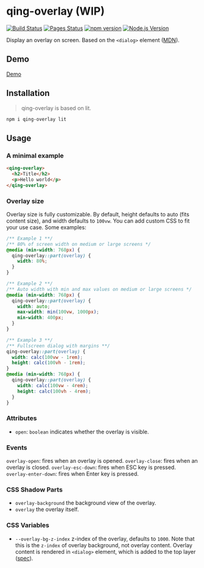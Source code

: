 # qing-overlay (WIP)

[![Build Status](https://github.com/mgenware/qing-overlay/workflows/Build/badge.svg)](https://github.com/mgenware/qing-overlay/actions)
[![Pages Status](https://github.com/mgenware/qing-overlay/workflows/Pages/badge.svg)](https://github.com/mgenware/qing-overlay/actions)
[![npm version](https://img.shields.io/npm/v/qing-overlay.svg?style=flat-square)](https://npmjs.com/package/qing-overlay)
[![Node.js Version](http://img.shields.io/node/v/qing-overlay.svg?style=flat-square)](https://nodejs.org/en/)

Display an overlay on screen. Based on the `<dialog>` element ([MDN](https://developer.mozilla.org/en-US/docs/Web/HTML/Element/dialog)).

## Demo

[Demo](https://mgenware.github.io/qing-overlay/)

## Installation

> qing-overlay is based on lit.

```sh
npm i qing-overlay lit
```

## Usage

### A minimal example

```html
<qing-overlay>
  <h2>Title</h2>
  <p>Hello world</p>
</qing-overlay>
```

### Overlay size

Overlay size is fully customizable. By default, height defaults to auto (fits content size), and width defaults to `100vw`. You can add custom CSS to fit your use case. Some examples:

```css
/** Example 1 **/
/** 80% of screen width on medium or large screens */
@media (min-width: 768px) {
  qing-overlay::part(overlay) {
    width: 80%;
  }
}

/** Example 2 **/
/** Auto width with min and max values on medium or large screens */
@media (min-width: 768px) {
  qing-overlay::part(overlay) {
    width: auto;
    max-width: min(100vw, 1000px);
    min-width: 400px;
  }
}

/** Example 3 **/
/** Fullscreen dialog with margins **/
qing-overlay::part(overlay) {
  width: calc(100vw - 1rem);
  height: calc(100vh - 1rem);
}
@media (min-width: 768px) {
  qing-overlay::part(overlay) {
    width: calc(100vw - 4rem);
    height: calc(100vh - 4rem);
  }
}
```

### Attributes

- `open`: `boolean` indicates whether the overlay is visible.

### Events

`overlay-open`: fires when an overlay is opened.
`overlay-close`: fires when an overlay is closed.
`overlay-esc-down`: fires when ESC key is pressed.
`overlay-enter-down`: fires when Enter key is pressed.

### CSS Shadow Parts

- `overlay-background` the background view of the overlay.
- `overlay` the overlay itself.

### CSS Variables

- `--overlay-bg-z-index` z-index of the overlay, defaults to `1000`. Note that this is the `z-index` of overlay background, not overlay content. Overlay content is rendered in `<dialog>` element, which is added to the top layer ([spec](https://fullscreen.spec.whatwg.org/#new-stacking-layer)).
